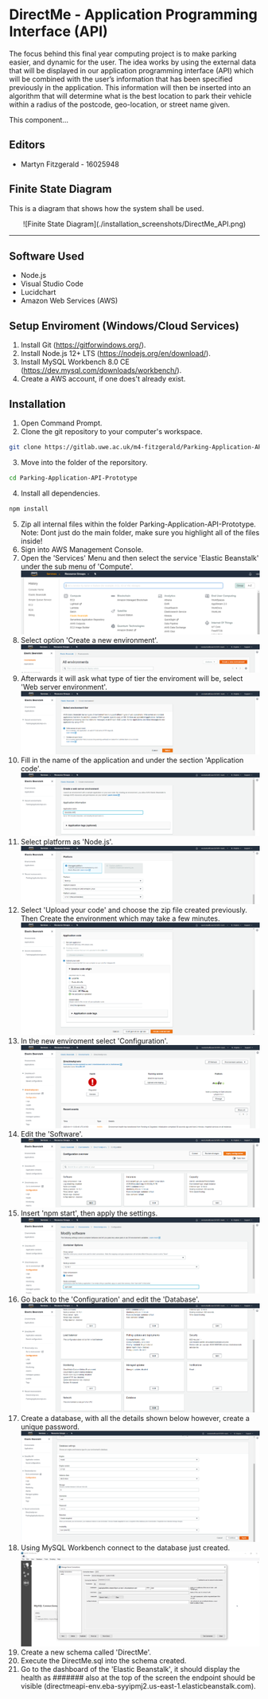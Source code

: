 # DirectMe - Application Programming Interface (API)

The focus behind this final year computing project is to make parking easier, and dynamic for the user. The idea works by using the external data that will be displayed in our application programming interface (API) which will be combined with the user’s information that has been specified previously in the application. This information will then be inserted into an algorithm that will determine what is the best location to park their vehicle within a radius of the postcode, geo-location, or street name given.

This component...

## Editors
* Martyn Fitzgerald - 16025948

## Finite State Diagram

This is a diagram that shows how the system shall be used.

<div align="center">
![Finite State Diagram](./installation_screenshots/DirectMe_API.png)
</div>

<hr>

## Software Used

* Node.js
* Visual Studio Code
* Lucidchart
* Amazon Web Services (AWS)

## Setup Enviroment (Windows/Cloud Services)

1. Install Git (https://gitforwindows.org/).
2. Install Node.js 12+ LTS (https://nodejs.org/en/download/).
3. Install MySQL Workbench 8.0 CE (https://dev.mysql.com/downloads/workbench/).
4. Create a AWS account, if one does't already exist.

## Installation

1. Open Command Prompt.
2. Clone the git repository to your computer's workspace.
```bash
git clone https://gitlab.uwe.ac.uk/m4-fitzgerald/Parking-Application-API-Prototype.git
```
3. Move into the folder of the reporsitory.
```bash
cd Parking-Application-API-Prototype
```
4. Install all dependencies.
```bash
npm install
```
5. Zip all internal files within the folder Parking-Application-API-Prototype. Note: Dont just do the main folder, make sure you highlight all of the files inside! 
6. Sign into AWS Management Console. 
7. Open the 'Services' Menu and then select the service 'Elastic Beanstalk' under the sub menu of 'Compute'.
![AWS 1](./installation_screenshots/aws1.png)
8. Select option 'Create a new environment'.
![AWS 2](./installation_screenshots/aws2.png)
9. Afterwards it will ask what type of tier the enviroment will be, select 'Web server environment'.
![AWS 3](./installation_screenshots/aws3.png)
10. Fill in the name of the application and under the section 'Application code'.
![AWS 4](./installation_screenshots/aws4.png)
11. Select platform as 'Node.js'.
![AWS 5](./installation_screenshots/aws5.png)
12. Select 'Upload your code' and choose the zip file created previously. Then Create the environment which may take a few minutes. 
![AWS 6](./installation_screenshots/aws6.png)
13. In the new enviroment select 'Configuration'.
![AWS 7](./installation_screenshots/aws7.png)
14. Edit the 'Software'.
![AWS 8](./installation_screenshots/aws8.png)
15. Insert 'npm start', then apply the settings.
![AWS 9](./installation_screenshots/aws9.png)
16. Go back to the 'Configuration' and edit the 'Database'.
![AWS 10](./installation_screenshots/aws10.png)
17. Create a database, with all the details shown below however, create a unique password.
![AWS 11](./installation_screenshots/aws11.png)
18. Using MySQL Workbench connect to the database just created.
![AWS 11](./installation_screenshots/db12.png)
19. Create a new schema called 'DirectMe'.
20. Execute the DirectMe.sql into the schema created.
21. Go to the dashboard of the 'Elastic Beanstalk', it should display the health as ####### also at the top of the screen the endpoint should be visible (directmeapi-env.eba-syyipmj2.us-east-1.elasticbeanstalk.com).
